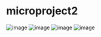 # microproject2
![image](https://github.com/user-attachments/assets/2d8b5e5a-e545-453b-b996-637054ea6b51)
![image](https://github.com/user-attachments/assets/0f7bf1da-40dd-476a-a497-f1c17bb518d5)
![image](https://github.com/user-attachments/assets/d7c87363-a944-4796-9452-f1591108e603)
![image](https://github.com/user-attachments/assets/9c16b7bf-c966-404f-8b38-781945f5aca9)



